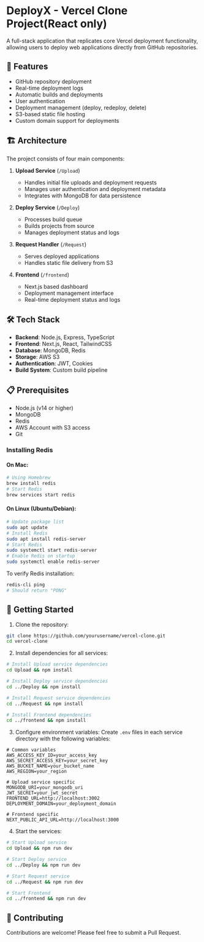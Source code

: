 # DeployX - Vercel Clone Project(React only)

A full-stack application that replicates core Vercel deployment functionality, allowing users to deploy web applications directly from GitHub repositories.

## 🚀 Features

- GitHub repository deployment
- Real-time deployment logs
- Automatic builds and deployments
- User authentication
- Deployment management (deploy, redeploy, delete)
- S3-based static file hosting
- Custom domain support for deployments

## 🏗️ Architecture

The project consists of four main components:

1. **Upload Service** (`/Upload`)
   - Handles initial file uploads and deployment requests
   - Manages user authentication and deployment metadata
   - Integrates with MongoDB for data persistence

2. **Deploy Service** (`/Deploy`)
   - Processes build queue
   - Builds projects from source
   - Manages deployment status and logs

3. **Request Handler** (`/Request`)
   - Serves deployed applications
   - Handles static file delivery from S3

4. **Frontend** (`/frontend`)
   - Next.js based dashboard
   - Deployment management interface
   - Real-time deployment status and logs

## 🛠️ Tech Stack

- **Backend**: Node.js, Express, TypeScript
- **Frontend**: Next.js, React, TailwindCSS
- **Database**: MongoDB, Redis
- **Storage**: AWS S3
- **Authentication**: JWT, Cookies
- **Build System**: Custom build pipeline

## 📋 Prerequisites

- Node.js (v14 or higher)
- MongoDB
- Redis
- AWS Account with S3 access
- Git

### Installing Redis

#### On Mac:
```bash
# Using Homebrew
brew install redis
# Start Redis
brew services start redis
```

#### On Linux (Ubuntu/Debian):
```bash
# Update package list
sudo apt update
# Install Redis
sudo apt install redis-server
# Start Redis
sudo systemctl start redis-server
# Enable Redis on startup
sudo systemctl enable redis-server
```

To verify Redis installation:
```bash
redis-cli ping
# Should return "PONG"
```

## 🚦 Getting Started

1. Clone the repository:
```bash
git clone https://github.com/yourusername/vercel-clone.git
cd vercel-clone
```

2. Install dependencies for all services:
```bash
# Install Upload service dependencies
cd Upload && npm install

# Install Deploy service dependencies
cd ../Deploy && npm install

# Install Request service dependencies
cd ../Request && npm install

# Install Frontend dependencies
cd ../frontend && npm install
```

3. Configure environment variables:
Create `.env` files in each service directory with the following variables:
```env
# Common variables
AWS_ACCESS_KEY_ID=your_access_key
AWS_SECRET_ACCESS_KEY=your_secret_key
AWS_BUCKET_NAME=your_bucket_name
AWS_REGION=your_region

# Upload service specific
MONGODB_URI=your_mongodb_uri
JWT_SECRET=your_jwt_secret
FRONTEND_URL=http://localhost:3002
DEPLOYMENT_DOMAIN=your_deployment_domain

# Frontend specific
NEXT_PUBLIC_API_URL=http://localhost:3000
```

4. Start the services:
```bash
# Start Upload service
cd Upload && npm run dev

# Start Deploy service
cd ../Deploy && npm run dev

# Start Request service
cd ../Request && npm run dev

# Start Frontend
cd ../frontend && npm run dev
```

## 🤝 Contributing

Contributions are welcome! Please feel free to submit a Pull Request.
